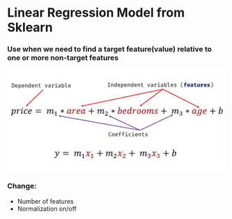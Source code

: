 # Linear Regression Model from Sklearn

### Use when we need to find a target feature(value) relative to one or more non-target features

![plot](./equation.jpg)

### Change:

- Number of features
- Normalization on/off